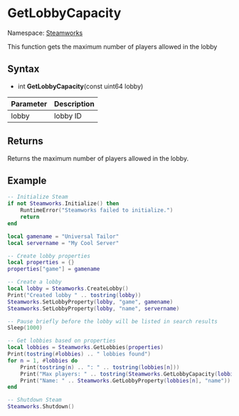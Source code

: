 # GetLobbyCapacity

Namespace: [Steamworks](Steamworks.md)

This function gets the maximum number of players allowed in the lobby

## Syntax

- int **GetLobbyCapacity**(const uint64 lobby)

| Parameter | Description |
|---|---|
| lobby | lobby ID |

## Returns

Returns the maximum number of players allowed in the lobby.

## Example

```lua
-- Initialize Steam
if not Steamworks.Initialize() then
    RuntimeError("Steamworks failed to initialize.")
    return
end

local gamename = "Universal Tailor"
local servername = "My Cool Server"

-- Create lobby properties
local properties = {}
properties["game"] = gamename

-- Create a lobby
local lobby = Steamworks.CreateLobby()
Print("Created lobby " .. tostring(lobby))
Steamworks.SetLobbyProperty(lobby, "game", gamename)
Steamworks.SetLobbyProperty(lobby, "name", servername)

-- Pause briefly before the lobby will be listed in search results
Sleep(1000)

-- Get lobbies based on properties
local lobbies = Steamworks.GetLobbies(properties)
Print(tostring(#lobbies) .. " lobbies found")
for n = 1, #lobbies do
    Print(tostring(n) .. ": " .. tostring(lobbies[n]))
    Print("Max players: " .. tostring(Steamworks.GetLobbyCapacity(lobbies[n])))
    Print("Name: " .. Steamworks.GetLobbyProperty(lobbies[n], "name"))
end

-- Shutdown Steam
Steamworks.Shutdown()
```
